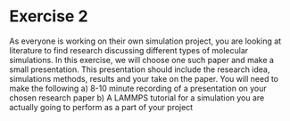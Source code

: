 Exercise 2
==========

As everyone is working on their own simulation project, you are looking at literature to find research discussing
different types of molecular simulations. In this exercise, we will choose one such paper and make a small presentation.
This presentation should include the research idea, simulations methods, results and your take on the paper. You will need to make the following
a) 8-10 minute recording of a presentation on your chosen research paper
b) A LAMMPS tutorial for a simulation you are actually going to perform as a part of your project

